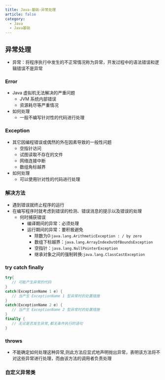 ```yaml
---
title: Java-基础-异常处理
article: false
category:
  - Java
  - Java基础
---
```

## 异常处理
- 异常：将程序执行中发生的不正常情况称为异常，开发过程中的语法错误和逻辑错误不是异常
### Error
- Java 虚拟机无法解决的严重问题
  - JVM 系统内部错误
  - 资源耗尽等严重情况
- 如何处理
  - 一般不编写针对性的代码进行处理
### Exception
- 其它因编程错误或偶然的外在因素导致的一般性问题
  - 空指针访问
  - 试图读取不存在的文件
  - 网络连接中断
  - 数组角标越界
- 如何处理
  - 可以使用针对性的代码进行处理
### 解决方法
- 遇到错误就终止程序的运行
- 在编写程序时就考虑到错误的检测、错误消息的提示以及错误的处理
  - 何时捕获错误
    - 编译期间的异常：必须处理
    - 运行期间的异常：要积极避免
      - 除数为0:`java.lang.ArithmeticException : / by zero`
      - 数组下标越界：`java.lang.ArrayIndexOutOfBoundsException`
      - 空指针：`java.lang.NullPointerException`
      - 继承对象之间的强制转换:`java.lang.ClassCastException`
### try catch finally
```java
try{
   // 可能产生异常的代码
}
catch(ExceptionName 1 e) {
   // 当产生 ExceptionName 1 型异常时的处置措施
}
catch(ExceptionName 2 e) {
   // 当产生 ExceptionName 2 型异常时的处置措施
}
finally {
   // 无论是否发生异常,都无条件执行的语句
}
```
### throws
- 不能确定如何处理这种异常,则此方法应显式地声明抛出异常，表明该方法将不对这些异常进行处理，而由该方法的调用者负责处理
### 自定义异常类


